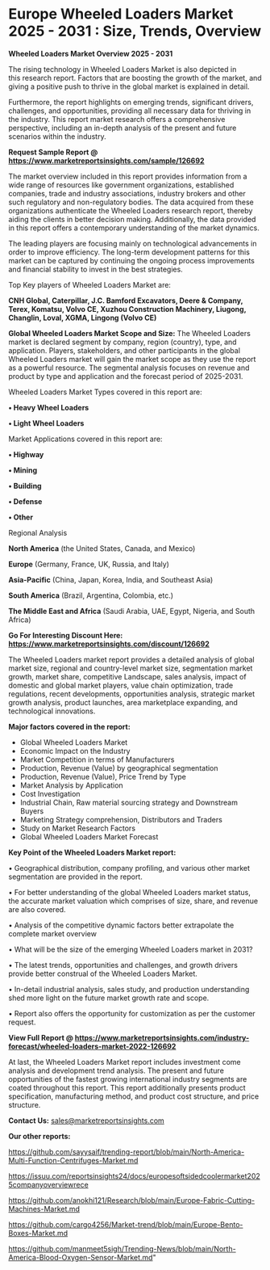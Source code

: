  # Europe Wheeled Loaders Market 2025 - 2031 : Size, Trends, Overview

<Strong> Wheeled Loaders Market Overview 2025 - 2031</strong>

The rising technology in Wheeled Loaders Market is also depicted in this research report. Factors that are boosting the growth of the market, and giving a positive push to thrive in the global market is explained in detail.

Furthermore, the report highlights on emerging trends, significant drivers, challenges, and opportunities, providing all necessary data for thriving in the industry. This report market research offers a comprehensive perspective, including an in-depth analysis of the present and future scenarios within the industry.

<strong>Request Sample Report @ <a href=https://www.marketreportsinsights.com/sample/126692>https://www.marketreportsinsights.com/sample/126692</a></strong>

The market overview included in this report provides information from a wide range of resources like government organizations, established companies, trade and industry associations, industry brokers and other such regulatory and non-regulatory bodies. The data acquired from these organizations authenticate the Wheeled Loaders research report, thereby aiding the clients in better decision making. Additionally, the data provided in this report offers a contemporary understanding of the market dynamics.

The leading players are focusing mainly on technological advancements in order to improve efficiency. The long-term development patterns for this market can be captured by continuing the ongoing process improvements and financial stability to invest in the best strategies.

Top Key players of Wheeled Loaders Market are:

<strong>CNH Global, Caterpillar, J.C. Bamford Excavators, Deere & Company, Terex, Komatsu, Volvo CE, Xuzhou Construction Machinery, Liugong, Changlin, Loval, XGMA, Lingong (Volvo CE)</strong>

<strong><b>Global Wheeled Loaders Market Scope and Size:</b></strong>
The Wheeled Loaders market is declared segment by company, region (country), type, and application. Players, stakeholders, and other participants in the global Wheeled Loaders market will gain the market scope as they use the report as a powerful resource. The segmental analysis focuses on revenue and product by type and application and the forecast period of 2025-2031.

Wheeled Loaders Market Types covered in this report are:

<strong>• Heavy Wheel Loaders

• Light Wheel Loaders</strong>

Market Applications covered in this report are:

<strong>• Highway

• Mining

• Building

• Defense

• Other</strong> 

Regional Analysis

<strong>North America</strong> (the United States, Canada, and Mexico)

<strong>Europe</strong> (Germany, France, UK, Russia, and Italy)

<strong>Asia-Pacific</strong> (China, Japan, Korea, India, and Southeast Asia)

<strong>South America</strong> (Brazil, Argentina, Colombia, etc.)

<strong>The Middle East and Africa</strong> (Saudi Arabia, UAE, Egypt, Nigeria, and South Africa)

<strong>Go For Interesting Discount Here: <a href=https://www.marketreportsinsights.com/discount/126692>https://www.marketreportsinsights.com/discount/126692</a></strong>

The Wheeled Loaders market report provides a detailed analysis of global market size, regional and country-level market size, segmentation market growth, market share, competitive Landscape, sales analysis, impact of domestic and global market players, value chain optimization, trade regulations, recent developments, opportunities analysis, strategic market growth analysis, product launches, area marketplace expanding, and technological innovations.

<strong><b>Major factors covered in the report:</b></strong>
<ul>
  <li>Global Wheeled Loaders Market </li>
  <li>Economic Impact on the Industry</li>
  <li>Market Competition in terms of Manufacturers</li>
  <li>Production, Revenue (Value) by geographical segmentation</li>
  <li>Production, Revenue (Value), Price Trend by Type</li>
  <li>Market Analysis by Application</li>
  <li>Cost Investigation</li>
  <li>Industrial Chain, Raw material sourcing strategy and Downstream Buyers</li>
  <li>Marketing Strategy comprehension, Distributors and Traders</li>
  <li>Study on Market Research Factors</li>
  <li>Global Wheeled Loaders Market Forecast</li>
</ul>

<strong><b>Key Point of the Wheeled Loaders Market report:</b></strong>

• Geographical distribution, company profiling, and various other market segmentation are provided in the report.

• For better understanding of the global Wheeled Loaders market status, the accurate market valuation which comprises of size, share, and revenue are also covered.

• Analysis of the competitive dynamic factors better extrapolate the complete market overview

• What will be the size of the emerging Wheeled Loaders market in 2031?

• The latest trends, opportunities and challenges, and growth drivers provide better construal of the Wheeled Loaders Market.

• In-detail industrial analysis, sales study, and production understanding shed more light on the future market growth rate and scope.

• Report also offers the opportunity for customization as per the customer request.

<strong><b>View Full Report @ <a href=https://www.marketreportsinsights.com/industry-forecast/wheeled-loaders-market-2022-126692>https://www.marketreportsinsights.com/industry-forecast/wheeled-loaders-market-2022-126692</a></b></strong>


At last, the Wheeled Loaders Market report includes investment come analysis and development trend analysis. The present and future opportunities of the fastest growing international industry segments are coated throughout this report. This report additionally presents product specification, manufacturing method, and product cost structure, and price structure.

<strong>Contact Us:</strong>
sales@marketreportsinsights.com

<strong>Our other reports:</strong>

<a href=https://github.com/sayysaif/trending-report/blob/main/North-America-Multi-Function-Centrifuges-Market.md>https://github.com/sayysaif/trending-report/blob/main/North-America-Multi-Function-Centrifuges-Market.md</a>

<a href=https://issuu.com/reportsinsights24/docs/europesoftsidedcoolermarket2025companyoverviewrece>https://issuu.com/reportsinsights24/docs/europesoftsidedcoolermarket2025companyoverviewrece</a>

<a href=https://github.com/anokhi121/Research/blob/main/Europe-Fabric-Cutting-Machines-Market.md>https://github.com/anokhi121/Research/blob/main/Europe-Fabric-Cutting-Machines-Market.md</a>

<a href=https://github.com/cargo4256/Market-trend/blob/main/Europe-Bento-Boxes-Market.md>https://github.com/cargo4256/Market-trend/blob/main/Europe-Bento-Boxes-Market.md</a>

<a href=https://github.com/manmeet5sigh/Trending-News/blob/main/North-America-Blood-Oxygen-Sensor-Market.md>https://github.com/manmeet5sigh/Trending-News/blob/main/North-America-Blood-Oxygen-Sensor-Market.md</a>"
